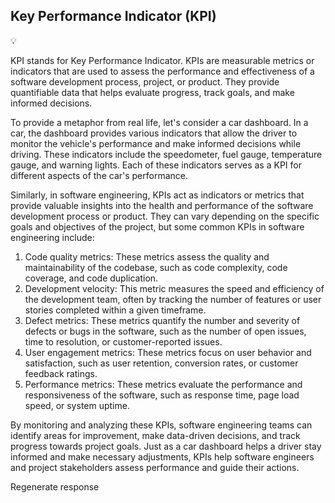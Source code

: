 ## Key Performance Indicator (KPI)

<aside>
💡

KPI stands for Key Performance Indicator. KPIs are measurable metrics or indicators that are used to assess the performance and effectiveness of a software development process, project, or product. They provide quantifiable data that helps evaluate progress, track goals, and make informed decisions.

To provide a metaphor from real life, let's consider a car dashboard. In a car, the dashboard provides various indicators that allow the driver to monitor the vehicle's performance and make informed decisions while driving. These indicators include the speedometer, fuel gauge, temperature gauge, and warning lights. Each of these indicators serves as a KPI for different aspects of the car's performance.

Similarly, in software engineering, KPIs act as indicators or metrics that provide valuable insights into the health and performance of the software development process or product. They can vary depending on the specific goals and objectives of the project, but some common KPIs in software engineering include:

1. Code quality metrics: These metrics assess the quality and maintainability of the codebase, such as code complexity, code coverage, and code duplication.
2. Development velocity: This metric measures the speed and efficiency of the development team, often by tracking the number of features or user stories completed within a given timeframe.
3. Defect metrics: These metrics quantify the number and severity of defects or bugs in the software, such as the number of open issues, time to resolution, or customer-reported issues.
4. User engagement metrics: These metrics focus on user behavior and satisfaction, such as user retention, conversion rates, or customer feedback ratings.
5. Performance metrics: These metrics evaluate the performance and responsiveness of the software, such as response time, page load speed, or system uptime.

By monitoring and analyzing these KPIs, software engineering teams can identify areas for improvement, make data-driven decisions, and track progress towards project goals. Just as a car dashboard helps a driver stay informed and make necessary adjustments, KPIs help software engineers and project stakeholders assess performance and guide their actions.

Regenerate response

</aside>